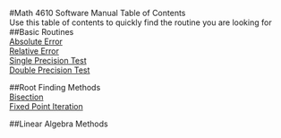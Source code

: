 #Math 4610 Software Manual Table of Contents  
Use this table of contents to quickly find the routine you are looking for  
##Basic Routines    
[Absolute Error](https://gftbs.github.io/Software_Manual/procedures/absoluteError)    
[Relative Error](https://gftbs.github.io/Software_Manual/procedures/relError)   
[Single Precision Test](https://gftbs.github.io/Software_Manual/procedures/singlePrecision)    
[Double Precision Test](https://gftbs.github.io/Software_Manual/procedures/doublePrecision)    

##Root Finding Methods  
[Bisection](https://gftbs.github.io/Software_Manual/procedures/bisectionRoot)  
[Fixed Point Iteration](https://gftbs.github.io/Software_Manual/procedures/fixedPointIteration)  

##Linear Algebra Methods  
